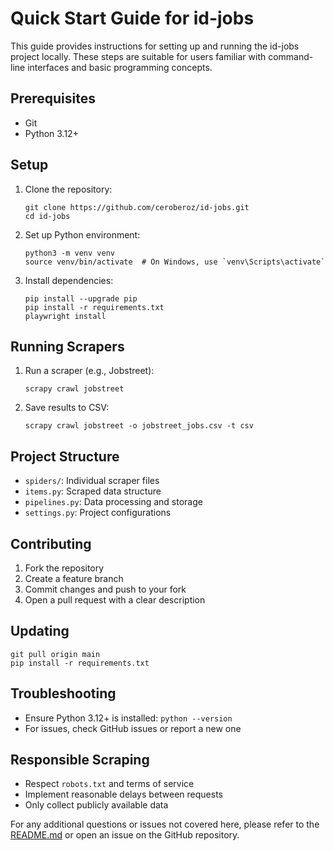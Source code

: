 # Quick Start Guide for id-jobs

This guide provides instructions for setting up and running the id-jobs project locally. These steps are suitable for users familiar with command-line interfaces and basic programming concepts.

## Prerequisites

- Git
- Python 3.12+

## Setup

1. Clone the repository:
   ```
   git clone https://github.com/ceroberoz/id-jobs.git
   cd id-jobs
   ```

2. Set up Python environment:
   ```
   python3 -m venv venv
   source venv/bin/activate  # On Windows, use `venv\Scripts\activate`
   ```

3. Install dependencies:
   ```
   pip install --upgrade pip
   pip install -r requirements.txt
   playwright install
   ```

## Running Scrapers

1. Run a scraper (e.g., Jobstreet):
   ```
   scrapy crawl jobstreet
   ```

2. Save results to CSV:
   ```
   scrapy crawl jobstreet -o jobstreet_jobs.csv -t csv
   ```

## Project Structure

- `spiders/`: Individual scraper files
- `items.py`: Scraped data structure
- `pipelines.py`: Data processing and storage
- `settings.py`: Project configurations

## Contributing

1. Fork the repository
2. Create a feature branch
3. Commit changes and push to your fork
4. Open a pull request with a clear description

## Updating

```
git pull origin main
pip install -r requirements.txt
```

## Troubleshooting

- Ensure Python 3.12+ is installed: `python --version`
- For issues, check GitHub issues or report a new one

## Responsible Scraping

- Respect `robots.txt` and terms of service
- Implement reasonable delays between requests
- Only collect publicly available data

For any additional questions or issues not covered here, please refer to the [README.md](README.md) or open an issue on the GitHub repository.
